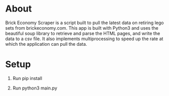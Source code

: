 # About

Brick Economy Scraper is a script built to pull the latest data on retiring lego sets from brickeconomy.com.
This app is built with Python3 and uses the beautiful soup library to retrieve and parse the HTML pages, and write the data to a csv file. It also implements multiprocessing to speed up the rate at which the application can pull the data.

# Setup

1. Run pip install

2. Run python3 main.py


